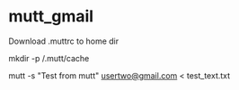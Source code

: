 # mutt_gmail

Download .muttrc to home dir

mkdir -p /.mutt/cache

mutt -s "Test from mutt" usertwo@gmail.com < test_text.txt
